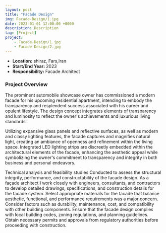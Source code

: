 ```yaml
---
layout: post
title: "Facade Design"
img: Facade-Design/1.jpg
date: 2023-01-01 12:00:00 +0000
description: Description
tag: [Project]
project:
    - Facade-Design/1.jpg
    - Facade-Design/2.jpg
---
```


- **Location:** shiraz, Fars,Iran
- **Start/End Year:** 2023
- **Responsibility:** Facade Architect

### Project Overview

The prominent automobile showcase owner has commissioned a modern facade for his upcoming residential apartment, intending to embody the transparency and resplendent success associated with his career and opulent lifestyle. The design concept integrates elements of transparency and luminosity to reflect the owner's achievements and luxurious living standards.

Utilizing expansive glass panels and reflective surfaces, as well as modern and classy lighting features, the facade captures and magnifies natural light, creating an ambiance of openness and refinement within the living space. Integrated LED lighting strips are discreetly embedded within the architectural elements of the facade, enhancing the aesthetic appeal while symbolizing the owner's commitment to transparency and integrity in both business and personal endeavors.

Technical analysis and feasibility studies Conducted to assess the structural integrity, performance, and constructability of the facade design. As a façade architect I work closely with engineers, consultants, and contractors to develop detailed drawings, specifications, and construction details for the facade system. Select appropriate materials for the facade that balance aesthetic, functional, and performance requirements was a major concern. Consider factors such as durability, maintenance, cost, and compatibility with other building components. Ensure that the facade design complies with local building codes, zoning regulations, and planning guidelines. Obtain necessary permits and approvals from regulatory authorities before proceeding with construction.
